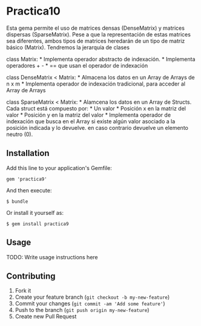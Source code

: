 # Practica10

  Esta gema permite el uso de matrices densas (DenseMatrix) y matrices dispersas (SparseMatrix).
  Pese a que la representación de estas matrices sea diferentes, ambos tipos de matrices heredarán
  de un tipo de matriz básico (Matrix).
  Tendremos la jerarquía de clases
  
  class Matrix: 
    * Implementa operador abstracto de indexación.
    * Implementa operadores + - * == que usan el operador de indexación
  
  class DenseMatrix < Matrix:
    * Almacena los datos en un Array de Arrays de n x m
    * Implementa operador de indexación tradicional, para acceder al Array de Arrays
  
  class SparseMatrix < Matrix:
    * Alamcena los datos en un Array de Structs. Cada struct está compuesto por:
      * Un valor
      * Posición x en la matriz del valor
      * Posición y en la matriz del valor
    * Implementa operador de indexación que busca en el Array si existe algún valor asociado a la posición 
      indicada y lo devuelve. en caso contrario devuelve un elemento neutro (0).

## Installation

Add this line to your application's Gemfile:

    gem 'practica9'

And then execute:

    $ bundle

Or install it yourself as:

    $ gem install practica9

## Usage

TODO: Write usage instructions here

## Contributing

1. Fork it
2. Create your feature branch (`git checkout -b my-new-feature`)
3. Commit your changes (`git commit -am 'Add some feature'`)
4. Push to the branch (`git push origin my-new-feature`)
5. Create new Pull Request
